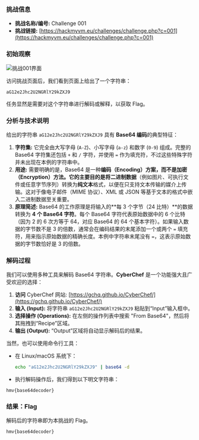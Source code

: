 ### 挑战信息

*   **挑战名称/编号:** Challenge 001
*   **挑战链接:** [https://hackmyvm.eu/challenges/challenge.php?c=001](https://hackmyvm.eu/challenges/challenge.php?c=001)

### 初始观察

![挑战001界面](https://7r1umphk.github.io/image/20250502145552213.png)

访问挑战页面后，我们看到页面上给出了一个字符串：

```
aG12e2Jhc2U2NGRlY29kZXJ9
```


任务显然是需要对这个字符串进行解码或解释，以获取 Flag。

### 分析与技术说明

给出的字符串 `aG12e2Jhc2U2NGRlY29kZXJ9` 具有 **Base64 编码**的典型特征：

1.  **字符集:** 它完全由大写字母 (`A-Z`)、小写字母 (`a-z`) 和数字 (`0-9`) 组成。完整的 Base64 字符集还包括 `+` 和 `/` 字符，并使用 `=` 作为填充符，不过这些特殊字符并未出现在本例的字符串中。
2.  **用途:** 需要明确的是，Base64 是一种**编码（Encoding）**方案，而不是**加密（Encryption）**方法。它的主要目的是将**二进制数据**（例如图片、可执行文件或任意字节序列）转换为**纯文本**格式，以便在只支持文本传输的媒介上传输。这对于像电子邮件（MIME 协议）、XML 或 JSON 等基于文本的格式中嵌入二进制数据至关重要。
3.  **原理简述:** Base64 的工作原理是将输入的**每 3 个字节（24 比特）**的数据转换为 **4 个 Base64 字符**。每个 Base64 字符代表原始数据中的 6 个比特（因为 2 的 6 次方等于 64，对应 Base64 的 64 个基本字符）。如果输入数据的字节数不是 3 的倍数，通常会在编码结果的末尾添加一个或两个 `=` 填充符，用来指示原始数据的精确长度。本例中字符串末尾没有 `=`，这表示原始数据的字节数恰好是 3 的倍数。

### 解码过程

我们可以使用多种工具来解码 Base64 字符串。**CyberChef** 是一个功能强大且广受欢迎的选择：

1.  **访问** CyberChef 网站: [https://gchq.github.io/CyberChef/](https://gchq.github.io/CyberChef/)
2.  **输入 (Input):** 将字符串 `aG12e2Jhc2U2NGRlY29kZXJ9` 粘贴到“Input”输入框中。
3.  **选择操作 (Operations):** 在左侧的操作列表中搜索 "From Base64"，然后将其拖拽到“Recipe”区域。
4.  **输出 (Output):** “Output”区域将自动显示解码后的结果。

当然，也可以使用命令行工具：

*   在 Linux/macOS 系统下：
    ```bash
    echo "aG12e2Jhc2U2NGRlY29kZXJ9" | base64 -d
    ```
* 执行解码操作后，我们得到以下明文字符串：

```
hmv{base64decoder}
```

### 结果：Flag

解码后的字符串即为本挑战的 Flag。

```
hmv{base64decoder}
```
